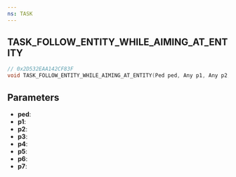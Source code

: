```yaml
---
ns: TASK
---
```

## TASK_FOLLOW_ENTITY_WHILE_AIMING_AT_ENTITY

```c
// 0x2D532EAA142CF83F
void TASK_FOLLOW_ENTITY_WHILE_AIMING_AT_ENTITY(Ped ped, Any p1, Any p2, Any p3, Any p4, Any p5, Any p6, Any p7);
```

## Parameters
* **ped**:
* **p1**:
* **p2**:
* **p3**:
* **p4**:
* **p5**:
* **p6**:
* **p7**:
